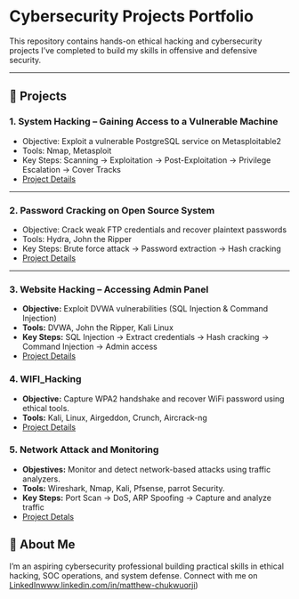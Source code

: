 # Cybersecurity Projects Portfolio

This repository contains hands-on ethical hacking and cybersecurity projects I’ve completed to build my skills in offensive and defensive security.

---

## 🔹 Projects

### 1. System Hacking – Gaining Access to a Vulnerable Machine
- Objective: Exploit a vulnerable PostgreSQL service on Metasploitable2  
- Tools: Nmap, Metasploit  
- Key Steps: Scanning → Exploitation → Post-Exploitation → Privilege Escalation → Cover Tracks  
- [Project Details](./01-System-Hacking)

---

### 2. Password Cracking on Open Source System
- Objective: Crack weak FTP credentials and recover plaintext passwords  
- Tools: Hydra, John the Ripper  
- Key Steps: Brute force attack → Password extraction → Hash cracking  
- [Project Details](./02-Password-Cracking)

--- 

### 3. Website Hacking – Accessing Admin Panel
- **Objective:** Exploit DVWA vulnerabilities (SQL Injection & Command Injection)  
- **Tools:** DVWA, John the Ripper, Kali Linux  
- **Key Steps:** SQL Injection → Extract credentials → Hash cracking → Command Injection → Admin access  
- [Project Details](./03-Website-Hacking/README.md)

### 4. WIFI_Hacking
- **Objective:** Capture WPA2 handshake and recover WiFi password using ethical tools.
- **Tools:** Kali, Linux, Airgeddon, Crunch, Aircrack-ng
- [Project Details](./04-WIFI_Hacking/README.md)

### 5. Network Attack and Monitoring
- **Objestives:** Monitor and detect network-based attacks using traffic analyzers.
- **Tools:** Wireshark, Nmap, Kali, Pfsense, parrot Security.
- **Key Steps:** Port Scan → DoS, ARP Spoofing → Capture and analyze traffic
- [Project Detals](./05-Network-Monitoring/README.md)


## 🔹 About Me
I’m an aspiring cybersecurity professional building practical skills in ethical hacking, SOC operations, and system defense. 
Connect with me on [LinkedIn]()www.linkedin.com/in/matthew-chukwuorji)


